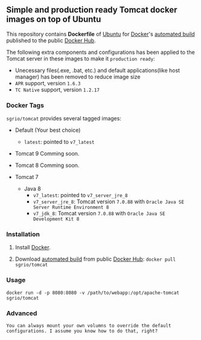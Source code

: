 ## Simple and production ready Tomcat docker images on top of Ubuntu

This repository contains **Dockerfile** of [Ubuntu](http://www.ubuntu.com/) for [Docker](https://www.docker.com/)'s [automated build](https://hub.docker.com/r/sgrio/tomee/) published to the public [Docker Hub](https://hub.docker.com/).

The following extra components and configurations has been applied to the Tomcat server in these images to make it `production ready`:
  * Unecessary files(.exe, .bat, etc.) and default applications(like host manager) has been removed to reduce image size
  * `APR` support, version `1.6.3`
  * `TC Native` support, version `1.2.17`

### Docker Tags

`sgrio/tomcat` provides several tagged images:

* Default (Your best choice)
  * `latest`: pointed to `v7_latest`

* Tomcat 9
  Comming soon.

* Tomcat 8
  Comming soon.

* Tomcat 7
  * Java 8
    * `v7_latest`: pointed to `v7_server_jre_8`
    * `v7_server_jre_8`: Tomcat version `7.0.88` with `Oracle Java SE Server Runtime Environment 8`
    * `v7_jdk_8`: Tomcat version `7.0.88` with `Oracle Java SE Development Kit 8`

### Installation

1. Install [Docker](https://www.docker.com/).

2. Download [automated build](https://hub.docker.com/r/sgrio/tomcat/) from public [Docker Hub](https://hub.docker.com/): `docker pull sgrio/tomcat`

### Usage

    docker run -d -p 8080:8080 -v /path/to/webapp:/opt/apache-tomcat sgrio/tomcat

### Advanced

    You can always mount your own volumns to override the default configurations. I assume you know how to do that, right?
